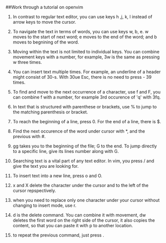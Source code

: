 ##Work through a tutorial on openvim

1. In contrast to regular text editor, you can use keys h ,j, k, l instead of arrow keys to move the cursor.

2. To navigate the text in terms of words, you can use keys w, b, e. w moves to the start of next word; e moves to
the end of the word; and b moves to begnining of the word.

3. Moving within the text is not limited to individual keys. You can combine movement keys with a number, for 
example, 3w is the same as pressing w three times.

4. You can insert text multiple times. For example, an underline of a header might consist of 30-s. With 30ue
 Esc, there is no need to press - 39 times.

5. To find and move to the next occurrence of a character, use f and F, you can combine f with a number, for 
example 3rd occurence of 'q' with 3fq.

6. In text that is structured with parenthese or brackets, use % to jump to the matching parenthesis or bracket.

7. To reach the beginning of a line, press 0. For the end of a line, there is $.

8. Find the next occurence of the word under cursor with *, and the previous with #.

9. gg takes you to the beginning of the file; G to the end. To jump directly to a specific line, give its
lines number along with G.

10. Searching text is a vital part of any text editor. In vim, you press / and give the text you are looking for.

11. To insert text into a new line, press o and O.

12. x and X delete the character under the cursor and to the left of the cursor repspectively.

13. when you need to replace only one character under your cursor without changing to insert mode, use r.

14. d is the delete command. You can combine it with movement, dw deletes the first word on the right side of the cursor,
it also copies the content, so that you can paste it with p to another location.

15. to repeat the previous command, just press .

